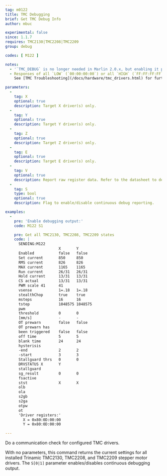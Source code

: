 ```yaml
---
tag: m0122
title: TMC Debugging
brief: Get TMC Debug Info
author: mbuc

experimental: false
since: 1.1.7
requires: TMC2130|TMC2208|TMC2209
group: debug

codes: [ M122 ]

notes:
  - '`TMC_DEBUG` is no longer needed in Marlin 2.0.x, but enabling it produces an extended report.'
  - Responses of all `LOW` (`00:00:00:00`) or all `HIGH` (`FF:FF:FF:FF`) are signs of a communication problem.<br/>
    See [TMC Troubleshooting](/docs/hardware/tmc_drivers.html) for further information.

parameters:
  -
    tag: X
    optional: true
    description: Target X driver(s) only.
  -
    tag: Y
    optional: true
    description: Target Y driver(s) only.
  -
    tag: Z
    optional: true
    description: Target Z driver(s) only.
  -
    tag: E
    optional: true
    description: Target E driver(s) only.
  -
    tag: V
    optional: true
    description: Report raw register data. Refer to the datasheet to decypher.
  -
    tag: S
    type: bool
    optional: true
    description: Flag to enable/disable continuous debug reporting.

examples:
  -
    pre: 'Enable debugging output:'
    code: M122 S1

    pre: Get all TMC2130, TMC2208, TMC2209 states
    code: |
      SENDING:M122
                        X       Y
      Enabled           false   false
      Set current       850     850
      RMS current       826     826
      MAX current       1165    1165
      Run current       26/31   26/31
      Hold current      13/31   13/31
      CS actual         13/31   13/31
      PWM scale 41      41
      vsense            1=.18   1=.18
      stealthChop       true    true
      msteps            16      16
      tstep             1048575 1048575
      pwm
      threshold         0       0
      [mm/s]            -       -
      OT prewarn        false   false
      OT prewarn has
      been triggered    false   false
      off time          5       5
      blank time        24      24
      hysterisis
      -end              2       2
      -start            3       3
      Stallguard thrs   0       0
      DRVSTATUS X       Y
      stallguard
      sg_result         0       0
      fsactive
      stst              X       X
      olb
      ola
      s2gb
      s2ga
      otpw
      ot
      'Driver registers:'
        X = 0x80:0D:00:00
        Y = 0x80:0D:00:00

---
```


Do a communication check for configured TMC drivers.

With no parameters, this command returns the current settings for all installed Trinamic TMC2130, TMC2208, and TMC2209 stepper motor drivers. The `S[0|1]` parameter enables/disables continuous debugging output.
